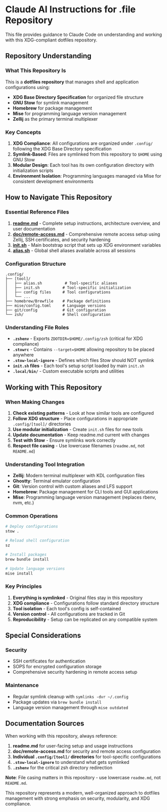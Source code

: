 # Claude AI Instructions for .file Repository

This file provides guidance to Claude Code on understanding and working with this XDG-compliant dotfiles repository.

## Repository Understanding

### What This Repository Is

This is a **dotfiles repository** that manages shell and application configurations using:

- **XDG Base Directory Specification** for organized file structure
- **GNU Stow** for symlink management
- **Homebrew** for package management
- **Mise** for programming language version management
- **Zellij** as the primary terminal multiplexer

### Key Concepts

1. **XDG Compliance**: All configurations are organized under `.config/` following the XDG Base Directory specification
2. **Symlink-Based**: Files are symlinked from this repository to `$HOME` using GNU Stow
3. **Modular Design**: Each tool has its own configuration directory with initialization scripts
4. **Environment Isolation**: Programming languages managed via Mise for consistent development environments

## How to Navigate This Repository

### Essential Reference Files

1. **[readme.md](readme.md)** - Complete setup instructions, architecture overview, and user documentation
2. **[doc/remote-access.md](doc/remote-access.md)** - Comprehensive remote access setup using Zellij, SSH certificates, and security hardening
3. **[init.sh](init.sh)** - Main bootstrap script that sets up XDG environment variables
4. **[alias.sh](alias.sh)** - Global shell aliases available across all sessions

### Configuration Structure

```shell
.config/
├── [tool]/
│   ├── alias.sh          # Tool-specific aliases
│   ├── init.sh          # Tool-specific initialization
│   ├── config files     # Tool configurations
│   └── ...
├── homebrew/Brewfile    # Package definitions
├── mise/config.toml     # Language versions
├── git/config           # Git configuration
└── zsh/                 # Shell configuration
```

### Understanding File Roles

- **`.zshenv`** - Exports `ZDOTDIR=$HOME/.config/zsh` (critical for XDG compliance)
- **`.stowrc`** - Contains `--target=$HOME` allowing repository to be placed anywhere
- **`.stow-local-ignore`** - Defines which files Stow should NOT symlink
- **`init.sh` files** - Each tool's setup script loaded by main `init.sh`
- **`.local/bin/`** - Custom executable scripts and utilities

## Working with This Repository

### When Making Changes

1. **Check existing patterns** - Look at how similar tools are configured
2. **Follow XDG structure** - Place configurations in appropriate `.config/[tool]/` directories
3. **Use modular initialization** - Create `init.sh` files for new tools
4. **Update documentation** - Keep readme.md current with changes
5. **Test with Stow** - Ensure symlinks work correctly
6. **Respect file casing** - Use lowercase filenames (`readme.md`, not `README.md`)

### Understanding Tool Integration

- **Zellij**: Modern terminal multiplexer with KDL configuration files
- **Ghostty**: Terminal emulator configuration
- **Git**: Version control with custom aliases and LFS support
- **Homebrew**: Package management for CLI tools and GUI applications
- **Mise**: Programming language version management (replaces rbenv, nvm, etc.)

### Common Operations

```bash
# Deploy configurations
stow .

# Reload shell configuration
sz

# Install packages
brew bundle install

# Update language versions
mise install
```

### Key Principles

1. **Everything is symlinked** - Original files stay in this repository
2. **XDG compliance** - Configurations follow standard directory structure
3. **Tool isolation** - Each tool's config is self-contained
4. **Version control** - All configurations are tracked in Git
5. **Reproducibility** - Setup can be replicated on any compatible system

## Special Considerations

### Security

- SSH certificates for authentication
- SOPS for encrypted configuration storage
- Comprehensive security hardening in remote access setup

### Maintenance

- Regular symlink cleanup with `symlinks -dvr ~/.config`
- Package updates via `brew bundle install`
- Language version management through `mise outdated`

## Documentation Sources

When working with this repository, always reference:

1. **readme.md** for user-facing setup and usage instructions
2. **doc/remote-access.md** for security and remote access configuration
3. **Individual `.config/[tool]/` directories** for tool-specific configurations
4. **`.stow-local-ignore`** to understand what gets symlinked
5. **`.zshenv`** for the critical zsh directory redirection

**Note**: File casing matters in this repository - use lowercase `readme.md`, not `README.md`.

This repository represents a modern, well-organized approach to dotfiles management with strong emphasis on security, modularity, and XDG compliance.
